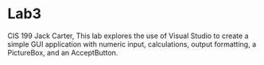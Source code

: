 # Lab3
CIS 199 Jack Carter,  This lab explores the use of Visual Studio to create a simple GUI application with numeric input, calculations, output formatting, a PictureBox, and an AcceptButton.
